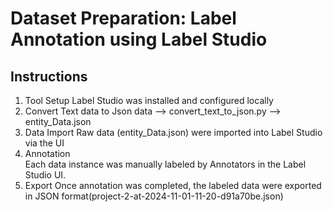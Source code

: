 # Dataset Preparation: Label Annotation using Label Studio

## Instructions
1. Tool Setup
   Label Studio was installed and configured locally
2. Convert Text data to Json
   data --> convert_text_to_json.py  --> entity_Data.json
3. Data Import 
   Raw data (entity_Data.json) were imported into Label Studio via the UI
4. Annotation  
   Each data instance was manually labeled by Annotators in the Label Studio UI. 
5. Export
   Once annotation was completed, the labeled data were exported in JSON format(project-2-at-2024-11-01-11-20-d91a70be.json)